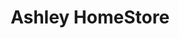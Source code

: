 ---
title: "Ashley HomeStore"
url: /tulsa/ashley-homestore-south-olympia-avenue/
shop: furniture
---